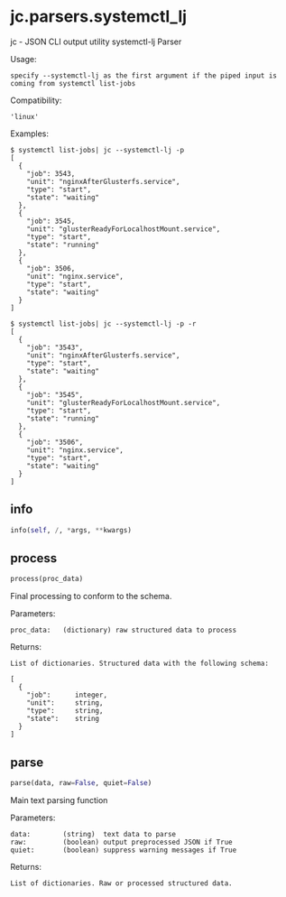 # jc.parsers.systemctl_lj
jc - JSON CLI output utility systemctl-lj Parser

Usage:

    specify --systemctl-lj as the first argument if the piped input is coming from systemctl list-jobs

Compatibility:

    'linux'

Examples:

    $ systemctl list-jobs| jc --systemctl-lj -p
    [
      {
        "job": 3543,
        "unit": "nginxAfterGlusterfs.service",
        "type": "start",
        "state": "waiting"
      },
      {
        "job": 3545,
        "unit": "glusterReadyForLocalhostMount.service",
        "type": "start",
        "state": "running"
      },
      {
        "job": 3506,
        "unit": "nginx.service",
        "type": "start",
        "state": "waiting"
      }
    ]

    $ systemctl list-jobs| jc --systemctl-lj -p -r
    [
      {
        "job": "3543",
        "unit": "nginxAfterGlusterfs.service",
        "type": "start",
        "state": "waiting"
      },
      {
        "job": "3545",
        "unit": "glusterReadyForLocalhostMount.service",
        "type": "start",
        "state": "running"
      },
      {
        "job": "3506",
        "unit": "nginx.service",
        "type": "start",
        "state": "waiting"
      }
    ]


## info
```python
info(self, /, *args, **kwargs)
```

## process
```python
process(proc_data)
```

Final processing to conform to the schema.

Parameters:

    proc_data:   (dictionary) raw structured data to process

Returns:

    List of dictionaries. Structured data with the following schema:

    [
      {
        "job":      integer,
        "unit":     string,
        "type":     string,
        "state":    string
      }
    ]

## parse
```python
parse(data, raw=False, quiet=False)
```

Main text parsing function

Parameters:

    data:        (string)  text data to parse
    raw:         (boolean) output preprocessed JSON if True
    quiet:       (boolean) suppress warning messages if True

Returns:

    List of dictionaries. Raw or processed structured data.

